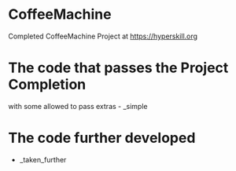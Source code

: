 # CoffeeMachine
Completed CoffeeMachine Project at https://hyperskill.org
# The code that passes the Project Completion 
with some allowed to pass extras - _simple
# The code further developed                  
- _taken_further

